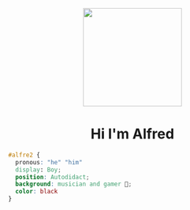 <div id="header" align="center">
 <img src="https://media.giphy.com/media/7NoNw4pMNTvgc/giphy.gif" width="200" />
 <h1 align="center">Hi I'm Alfred   </h1>
</div>


```css
#alfre2 { 
  pronous: "he" "him"
  display: Boy;
  position: Autodidact; 
  background: musician and gamer 🔨; 
  color: black 
}
```
